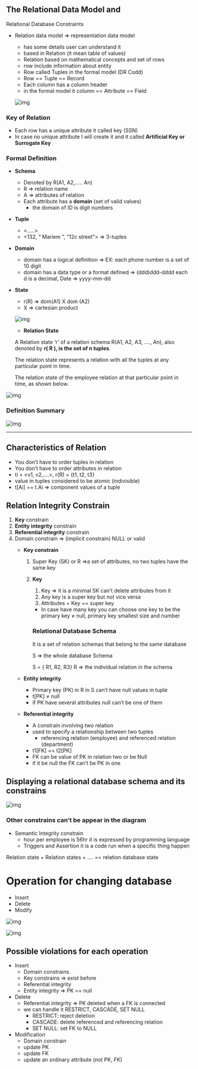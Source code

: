 ## The Relational Data Model and
Relational Database Constraints

- Relation data model ⇒ representation data model
    - has some details user can understand it
    - based in Relation (it mean table of values)
    - Relation based on mathematical concepts and set of rows
    - row include information about entity
    - Row called Tuples in the formal model (DR Codd)
    - Row == Tuple == Record
    - Each column has a column header
    - in the formal model it column == Attribute == Field
    
    ![img](/img/5.1.png)
    

### Key of Relation

- Each row has a unique attribute it called key (SSN)
- In case no unique attribute I will create it and it called **Artificial Key or Surrogate Key**

### Formal Definition

- **Schema**
    - Denoted by R(A1, A2,….. An)
    - R ⇒ relation name
    - A ⇒ attributes of relation
    - Each attribute has a **domain** (set of valid values)
        - the domain of ID is digit numbers

- **Tuple**
    - <…..>
    - <132, “ Mariem ”, “12c street”> ⇒ 3-tuples

- **Domain**
    - domain has a logical definition ⇒ EX: each phone number is a set of 10 digit
    - domain has a data type or a format defined ⇒ (ddd)ddd-dddd each d is a decimal, Date ⇒ yyyy-mm-dd
- **State**
    - r(R) ⇒ dom(A1) X dom (A2)
    - X ⇒ cartesian product
    
    ![img](/img/5.2.png)

    
    - **Relation State**
    
    A Relation state ‘r’ of a relation schema R(A1, A2, A3, …., An), also denoted by **r( R ), is the set of n tuples**.
    
    The relation state represents a relation with all the tuples at any particular point in time.
    
    The relation state of the employee relation at that particular point in time, as shown below.
    

![img](/img/5.3.png)

### **Definition Summary**

![img](/img/5.4.png)

---

## **Characteristics of Relation**

- You don’t have to order tuples in relation
- You don’t have to order attributes in relation
- ti = <v1, v2,….>, r(R) = {t1, t2, t3}
- value in tuples considered to be atomic (indivisible)
- t[Ai] == t.Ai  ⇒ component values of a tuple

## Relation Integrity Constrain

1. **Key** constrain
2. **Entity integrity** constrain
3. **Referential integrity** constrain
4. Domain constrain ⇒ (implicit constrain) NULL or valid
    - **Key constrain**
        1. Super Key (SK) or R ⇒a set of attributes, no two tuples have the same key
        2. **Key**
            1. Key ⇒ it is a minimal SK can’t delete attributes from it
            2. Any key is a super key but not vice versa
            3. Attributes + Key == super key
            - In case have many key you can choose one key to be the primary key ≠ null, primary key smallest size and number
            
            ### Relational Database Schema
            
            It is a set of relation schemas that belong to the same database
            
            S ⇒ the whole database Schema
            
            S = { R1, R2, R3} R ⇒ the individual relation in the schema
            
    - **Entity integrity**
        - Primary key (PK) in R in S can’t have null values in tuple
        - t[PK] ≠ null
        - if PK have several attributes null can’t be one of them
    - **Referential integrity**
        - A constrain involving two relation
        - used to specify a relationship between two tuples
            - referencing relation (employee) and referenced relation (department)
        - t1[FK] == t2[PK]
        - FK can be value of PK in relation two or be Null
        - if it be null the FK can’t be PK in one

## Displaying a relational database schema and its constrains

![img](/img/5.5.png)

### Other constrains can’t be appear in the diagram

- Semantic Integrity constrain
    - hour per employee is 56hr it is expressed by programming language
    - Triggers and Assertion it is a code run when a specific thing happen

Relation state + Relation states + …. == relation database state

# Operation for changing database

- Insert
- Delete
- Modify

![img](/img/5.6.png)

![img](/img/5.7.png)

## Possible violations for each operation

- Insert
    - Domain constrains
    - Key constrains ⇒ exist before
    - Referential integrity
    - Entity integrity ⇒ PK == null
- Delete
    - Referential integrity ⇒ PK deleted when a FK is connected
    - we can handle it RESTRICT, CASCADE, SET NULL
        - RESTRICT: reject deletion
        - CASCADE: delete referenced and referencing relation
        - SET NULL: set FK to NULL
- Modification
    - Domain constrain
    - update PK
    - update FK
    - update an ordinary attribute (not PK, FK)